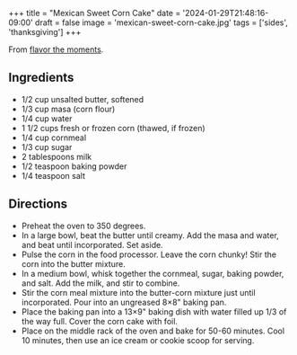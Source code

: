 +++
title = "Mexican Sweet Corn Cake"
date = '2024-01-29T21:48:16-09:00'
draft = false
image = 'mexican-sweet-corn-cake.jpg'
tags = ['sides', 'thanksgiving']
+++

From [flavor the moments](https://flavorthemoments.com/mexican-sweet-corn-cake/).

## Ingredients
* 1/2 cup unsalted butter, softened
* 1/3 cup masa (corn flour)
* 1/4 cup water
* 1 1/2 cups fresh or frozen corn (thawed, if frozen)
* 1/4 cup cornmeal
* 1/3 cup sugar
* 2 tablespoons milk
* 1/2 teaspoon baking powder
* 1/4 teaspoon salt

## Directions
* Preheat the oven to 350 degrees.
* In a large bowl, beat the butter until creamy. Add the masa and water, and beat until incorporated. Set aside.
* Pulse the corn in the food processor. Leave the corn chunky! Stir the corn into the butter mixture.
* In a medium bowl, whisk together the cornmeal, sugar, baking powder, and salt. Add the milk, and stir to combine.
* Stir the corn meal mixture into the butter-corn mixture just until incorporated. Pour into an ungreased 8×8" baking pan.
* Place the baking pan into a 13×9" baking dish with water filled up 1/3 of the way full. Cover the corn cake with foil.
* Place on the middle rack of the oven and bake for 50-60 minutes. Cool 10 minutes, then use an ice cream or cookie scoop for serving.
